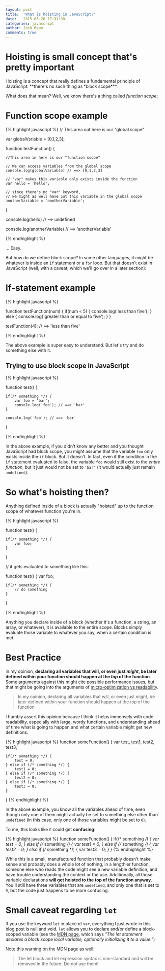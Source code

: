 ```yaml
---
layout: post
title:  "What is hoisting in JavaScript?"
date:   2015-03-20 17:31:00
categories: javascript
author: Josh Beam
comments: true
---
```


# Hoisting is small concept that's pretty important

<!--excerpt.start-->Hoisting is a concept that really defines a fundamental principle of JavaScript: **there's no such thing as *block scope***.<!--excerpt.end-->

What does that mean? Well, we know there's a thing called *function scope*:

# Function scope example
{% highlight javascript %}
// This area out here is our "global scope"

var globalVariable = [0,1,2,3];

function testFunction() {

	//This area in here is our "function scope"

	// We can access variables from the global scope
	console.log(globalVariable) // ==> [0,1,2,3]
	
	// "var" makes this variable only exists inside the function
	var hello = 'hello';

	// since there's no "var" keyword,
	// we might as well have put this variable in the global scope
	anotherVariable = 'anotherVariable'; 

}

console.log(hello) // ==> undefined

console.log(anotherVariable) // ==> 'anotherVariable'

{% endhighlight %}

... Easy. 

But how do we define block scope? In some other languages, it might be whatever is inside an `if` statement or a `for` loop. But that doesn't exist in JavaScript (well, with a caveat, which we'll go over in a later section):

# If-statement example
{% highlight javascript %}

function testFunction(num) {
	if(num < 5) {
		console.log('less than five');
	} else {
		console.log('greater than or equal to five');
	}
}

testFunction(4); // ==> 'less than five'

{% endhighlight %}

The above example is super easy to understand. But let's try and do something else with it.

## Trying to use block scope in JavaScript
{% highlight javascript %}

function test() {
	
	if(/* something */) {
		var foo = 'bar';
		console.log('foo'); // ==> 'bar'
	}

	console.log('foo'); // ==> 'bar'
}

{% endhighlight %}

In the above example, if you didn't know any better and you thought JavaScript had block scope, you might assume that the variable `foo` only exists inside the `if` block. But it doesn't. In fact, even if the condition in the `if` statement evaluated to false, the variable `foo` would still exist to the *entire function*, but it just would not be set to `'bar'` (it would actually just remain `undefined`).

# So what's hoisting then?

Anything defined inside of a block is actually "hoisted" up to the function scope of whatever function you're in.

{% highlight javascript %}

function test() {
	
	if(/* something */) {
		var foo;
	}
}

// it gets evaluated to something like this:

function test() {
	var foo;

	if(/* something */) {
		// do something
	}
}

{% endhighlight %}

Anything you declare inside of a block (whether it's a function, a string, an array, or whatever), it is available to the entire scope. Blocks simply evaluate those variable to whatever you say, when a certain condition is met.

# Best Practice
In my opinion, **declaring all variables that will, or even just *might*, be later defined within your function should happen at the *top* of the function**. Some arguments against this might cite possible performance issues, but that might be going into the arguments of [micro-optimization vs readability][micro-optimization].

> In my opinion, declaring all variables that will, or even just *might*, be later defined within your function should happen at the *top* of the function

I humbly assert this opinion because I think it helps immensely with code readability, especially with large, wordy functions, and understanding ahead of time what is going to happen and what certain variable might get new definitions.

{% highlight javascript %}
function someFunction() {
	var test, test1, test2, test3;

	if(/* something */) {
		test = 0;
	} else if (/* something */) {
		test1 = 0;
	} else if (/* something */) {
		test2 = 0;
	} else if (/* something */) {
		test3 = 0;
	}
}
{% endhighlight %}

In the above example, you know all the variables ahead of time, even though only one of them might actually be set to something else other than `undefined` (in this case, only one of those variables might be set to `0`).

To me, this looks like it could get **confusing**:

{% highlight javascript %}
function someFunction() {
	if(/* something */) {
		var test = 0;
	} else if (/* something */) {
		var test1 = 0;
	} else if (/* something */) {
		var test2 = 0;
	} else if (/* something */) {
		var test3 = 0;
	}
}
{% endhighlight %}

While this is a small, manufactured function that probably doesn't make sense and probably does a whole lot of nothing, in a lengthier function, someone else who reads the code might see a new variable definition, and have trouble understanding the context or the use. Additionally, all those variable declarations **will get hoisted to the top of the function anyway**. You'll still have three variables that are `undefined`, and only one that is set to `0`, but the code just happens to be more confusing.

# Small caveat regarding `let`

If you use the keyword `let` in place of `var`, everything I just wrote in this blog post is null and void. `let` allows you to declare and/or define a block-scoped variable (see the [MDN page][mdn-let], which says *"The let statement declares a block scope local variable, optionally initializing it to a value."*)

Note this warning on the MDN page as well:

> The let block and let expression syntax is non-standard and will be removed in the future. Do not use them!

[micro-optimization]:	http://stackoverflow.com/questions/21740711/can-i-speed-up-calls-to-native-methods-in-javascript
[mdn-let]:				https://developer.mozilla.org/en-US/docs/Web/JavaScript/Reference/Statements/let
